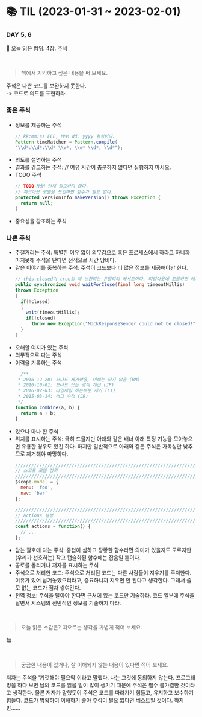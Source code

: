 # :books: TIL (2023-01-31 ~ 2023-02-01)

### DAY 5, 6
🔖 오늘 읽은 범위: 4장. 주석

<br>

> 책에서 기억하고 싶은 내용을 써 보세요.

주석은 나쁜 코드를 보완하지 못한다.  
-> 코드로 의도를 표현하라.

### 좋은 주석
- 정보를 제공하는 주석
  ```java
  // kk:mm:ss EEE, MMM dd, yyyy 형식이다.
  Pattern timeMatcher = Pattern.compile(
  "\\d*:\\d*:\\d* \\w*, \\w* \\d*, \\d*");
  ```
- 의도를 설명하는 주석
- 결과를 경고하는 주석: // 여유 시간이 충분하지 않다면 실행하지 마시오.
- TODO 주석
  ```java
  // TODO-MdM 현재 필요하지 않다.
  // 체크아웃 모델을 도입하면 함수가 필요 없다.
  protected VersionInfo makeVersion() throws Exception {
    return null;
  }
  ```
- 중요성을 강조하는 주석

### 나쁜 주석
- 주절거리는 주석: 특별한 이유 없이 의무감으로 혹은 프로세스에서 하라고 하니까 마지못해 주석을 단다면 전적으로 시간 낭비다.
- 같은 이야기를 중복하는 주석: 주석이 코드보다 더 많은 정보를 제공해야만 한다.
  ```java
  // this.closed가 true일 때 반환되는 유틸리티 메서드이다. 타임아웃에 도달하면 예외를 던진다.
  public synchronized void waitForClose(final long timeoutMillis)
  throws Exception
  {
    if(!closed)
    {
      wait(timeoutMillis);
      if(!closed)
        throw new Exception("MockResponseSender could not be closed!");
    }
  }
  ```
- 오해할 여지가 있는 주석
- 의무적으로 다는 주석
- 이력을 기록하는 주석
  ```javascript
    /**
   * 2016-12-20: 모나드 제거했음, 이해는 되지 않음 (RM)
   * 2016-10-01: 모나드 쓰는 로직 개선 (JP)
   * 2016-02-03: 타입체킹 하는부분 제거 (LI)
   * 2015-03-14: 버그 수정 (JR)
   */
  function combine(a, b) {
    return a + b;
  }
  ```
- 있으나 마나 한 주석
- 위치를 표시하는 주석: 극히 드물지만 아래와 같은 배너 아래 특정 기능을 모아놓으면 유용한 경우도 있긴 하다. 하지만 일반적으로 아래와 같은 주석은 가독성만 낮추므로 제거해야 마땅하다.
  ```javascript
  ////////////////////////////////////////////////////////////////////////////////
  // 스코프 모델 정의
  ////////////////////////////////////////////////////////////////////////////////
  $scope.model = {
    menu: 'foo',
    nav: 'bar'
  };
  
  ////////////////////////////////////////////////////////////////////////////////
  // actions 설정
  ////////////////////////////////////////////////////////////////////////////////
  const actions = function() {
    // ...
  };
  ```
- 닫는 괄호에 다는 주석: 중첩이 심하고 장황한 함수라면 의미가 있을지도 모르지만 (우리가 선호하는) 작고 캡슐화된 함수에는 잡음일 뿐이다.
- 공로를 돌리거나 저자를 표시하는 주석
- 주석으로 처리한 코드: 주석으로 처리된 코드는 다른 사람들이 지우기를 주저한다. 이유가 있어 남겨놓았으리라고, 중요하니까 지우면 안 된다고 생각한다. 그래서 쓸모 없는 코드가 점차 쌓여간다.
- 전역 정보: 주석을 달아야 한다면 근처에 있는 코드만 기술하라. 코드 일부에 주석을 달면서 시스템의 전반적인 정보를 기술하지 마라.

<br>

> 오늘 읽은 소감은? 떠오르는 생각을 가볍게 적어 보세요.

無

<br>

> 궁금한 내용이 있거나, 잘 이해되지 않는 내용이 있다면 적어 보세요.

저자는 주석을 '기껏해야 필요악'이라고 말했다. 나는 그것에 동의하지 않는다. 프로그래밍을 하다 보면 남의 코드를 읽을 일이 많이 생기기 때문에 주석은 필수 불가결한 것이라고 생각한다. 물론 저자가 말했듯이 주석은 코드를 따라가기 힘들고, 유지하고 보수하기 힘들다. 코드가 명확하여 이해하기 좋아 주석이 필요 없다면 베스트일 것이다. 하지만......
